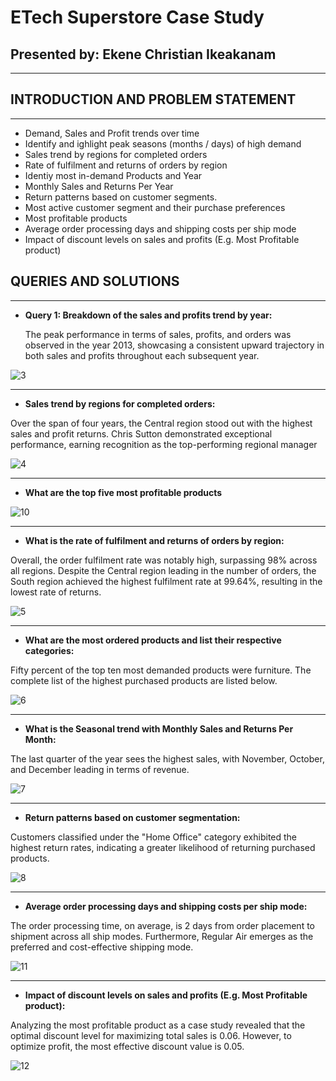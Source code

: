 # ETech Superstore Case Study
## Presented by: Ekene Christian Ikeakanam
___
## INTRODUCTION AND PROBLEM STATEMENT
___

- Demand, Sales and Profit trends over time
- Identify and ighlight peak seasons (months / days) of high demand
- Sales trend by regions for completed orders
- Rate of fulfilment and returns of orders by region
- Identiy most in-demand Products and Year
- Monthly Sales and Returns Per Year 
- Return patterns based on customer segments.
- Most active customer segment and their purchase preferences
- Most profitable products
- Average order processing days and shipping costs per ship mode
- Impact of discount levels on sales and profits (E.g. Most Profitable product)

## QUERIES AND SOLUTIONS
___

- **Query 1: Breakdown of the sales and profits trend by year:**
  
  The peak performance in terms of sales, profits, and orders was observed in the year 2013, showcasing a consistent upward trajectory in both sales and profits throughout each subsequent year.

![3](https://github.com/eikeakanam/ETechSQL/assets/75729930/13e5506b-d3c4-4efd-9ac2-1fe2a2ee2be5)

___

- **Sales trend by regions for completed orders:**

Over the span of four years, the Central region stood out with the highest sales and profit returns. Chris Sutton demonstrated exceptional performance, earning recognition as the top-performing regional manager

![4](https://github.com/eikeakanam/ETechSQL/assets/75729930/c20db161-4343-4b8c-990c-38039ac43633)

___

- **What are the top five most profitable products**

![10](https://github.com/eikeakanam/ETechSQL/assets/75729930/4140b21c-c767-444a-912f-55bff0e3aea0)

___

- **What is the rate of fulfilment and returns of orders by region:**

Overall, the order fulfilment rate was notably high, surpassing 98% across all regions. Despite the Central region leading in the number of orders, the South region achieved the highest fulfilment rate at 99.64%, resulting in the lowest rate of returns.

![5](https://github.com/eikeakanam/ETechSQL/assets/75729930/e40db5cc-25e3-4dd1-9be6-67c88c73a34f)

___

- **What are the most ordered products and list their respective categories:**

Fifty percent of the top ten most demanded products were furniture. The complete list of the highest purchased products are listed below.

![6](https://github.com/eikeakanam/ETechSQL/assets/75729930/1c3e65de-6dbd-46c4-b992-9eda3eb91582)

___

- **What is the Seasonal trend with Monthly Sales and Returns Per Month:**

The last quarter of the year sees the highest sales, with November, October, and December leading in terms of revenue.

![7](https://github.com/eikeakanam/ETechSQL/assets/75729930/acd82839-353b-42b2-b047-af8d21d91e7f)

___

- **Return patterns based on customer segmentation:**

Customers classified under the "Home Office" category exhibited the highest return rates, indicating a greater likelihood of returning purchased products.

![8](https://github.com/eikeakanam/ETechSQL/assets/75729930/e55d9dfa-e20d-4411-a425-6ab417e9e9da)

___

- **Average order processing days and shipping costs per ship mode:**

The order processing time, on average, is 2 days from order placement to shipment across all ship modes. Furthermore, Regular Air emerges as the preferred and cost-effective shipping mode.

![11](https://github.com/eikeakanam/ETechSQL/assets/75729930/e69d073c-37bb-4e09-a91b-d96fd9267b85)

___

- **Impact of discount levels on sales and profits (E.g. Most Profitable product):**

Analyzing the most profitable product as a case study revealed that the optimal discount level for maximizing total sales is 0.06. However, to optimize profit, the most effective discount value is 0.05.

![12](https://github.com/eikeakanam/ETechSQL/assets/75729930/2cefec35-c07e-4b0e-9a20-45cffa88410b)
